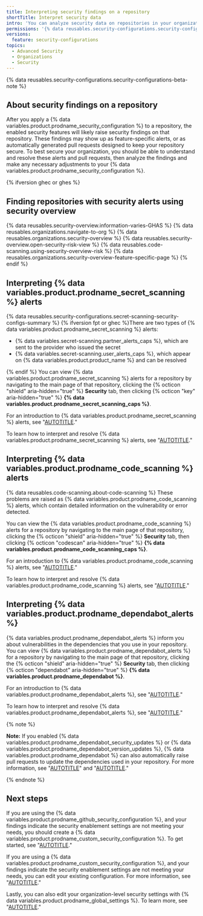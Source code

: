 ```yaml
---
title: Interpreting security findings on a repository
shortTitle: Interpret security data
intro: 'You can analyze security data on repositories in your organization to determine if you need to make changes to your security setup.'
permissions: '{% data reusables.security-configurations.security-configurations-permissions %}'
versions:
  feature: security-configurations
topics:
  - Advanced Security
  - Organizations
  - Security
---
```


{% data reusables.security-configurations.security-configurations-beta-note %}

## About security findings on a repository

After you apply a {% data variables.product.prodname_security_configuration %} to a repository, the enabled security features will likely raise security findings on that repository. These findings may show up as feature-specific alerts, or as automatically generated pull requests designed to keep your repository secure. To best secure your organization, you should be able to understand and resolve these alerts and pull requests, then analyze the findings and make any necessary adjustments to your {% data variables.product.prodname_security_configuration %}.

{% ifversion ghec or ghes %}

## Finding repositories with security alerts using security overview

{% data reusables.security-overview.information-varies-GHAS %}
{% data reusables.organizations.navigate-to-org %}
{% data reusables.organizations.security-overview %}
{% data reusables.security-overview.open-security-risk-view %}
{% data reusables.code-scanning.using-security-overview-risk %}
{% data reusables.organizations.security-overview-feature-specific-page %}
{% endif %}

## Interpreting {% data variables.product.prodname_secret_scanning %} alerts

{% data reusables.security-configurations.secret-scanning-security-configs-summary %} {% ifversion fpt or ghec %}There are two types of {% data variables.product.prodname_secret_scanning %} alerts:

* {% data variables.secret-scanning.partner_alerts_caps %}, which are sent to the provider who issued the secret
* {% data variables.secret-scanning.user_alerts_caps %}, which appear on {% data variables.product.product_name %} and can be resolved

{% endif %}
You can view {% data variables.product.prodname_secret_scanning %} alerts for a repository by navigating to the main page of that repository, clicking the {% octicon "shield" aria-hidden="true" %} **Security** tab, then clicking {% octicon "key" aria-hidden="true" %} **{% data variables.product.prodname_secret_scanning_caps %}**.

For an introduction to {% data variables.product.prodname_secret_scanning %} alerts, see "[AUTOTITLE](/code-security/secret-scanning/about-secret-scanning#about-secret-scanning-alerts-for-users)."

To learn how to interpret and resolve {% data variables.product.prodname_secret_scanning %} alerts, see "[AUTOTITLE](/code-security/secret-scanning/managing-alerts-from-secret-scanning)."

## Interpreting {% data variables.product.prodname_code_scanning %} alerts

{% data reusables.code-scanning.about-code-scanning %} These problems are raised as {% data variables.product.prodname_code_scanning %} alerts, which contain detailed information on the vulnerability or error detected.

You can view the {% data variables.product.prodname_code_scanning %} alerts for a repository by navigating to the main page of that repository, clicking the {% octicon "shield" aria-hidden="true" %} **Security** tab, then clicking {% octicon "codescan" aria-hidden="true" %} **{% data variables.product.prodname_code_scanning_caps %}**.

For an introduction to {% data variables.product.prodname_code_scanning %} alerts, see "[AUTOTITLE](/code-security/code-scanning/managing-code-scanning-alerts/about-code-scanning-alerts)."

To learn how to interpret and resolve {% data variables.product.prodname_code_scanning %} alerts, see "[AUTOTITLE](/code-security/code-scanning/managing-code-scanning-alerts/managing-code-scanning-alerts-for-your-repository)."

## Interpreting {% data variables.product.prodname_dependabot_alerts %}

{% data variables.product.prodname_dependabot_alerts %} inform you about vulnerabilities in the dependencies that you use in your repository. You can view {% data variables.product.prodname_dependabot_alerts %} for a repository by navigating to the main page of that repository, clicking the {% octicon "shield" aria-hidden="true" %} **Security** tab, then clicking {% octicon "dependabot" aria-hidden="true" %} **{% data variables.product.prodname_dependabot %}**.

For an introduction to {% data variables.product.prodname_dependabot_alerts %}, see "[AUTOTITLE](/code-security/dependabot/dependabot-alerts/about-dependabot-alerts)."

To learn how to interpret and resolve {% data variables.product.prodname_dependabot_alerts %}, see "[AUTOTITLE](/code-security/dependabot/dependabot-alerts/viewing-and-updating-dependabot-alerts)."

{% note %}

**Note:** If you enabled {% data variables.product.prodname_dependabot_security_updates %} or {% data variables.product.prodname_dependabot_version_updates %}, {% data variables.product.prodname_dependabot %} can also automatically raise pull requests to update the dependencies used in your repository. For more information, see "[AUTOTITLE](/code-security/dependabot/dependabot-security-updates/about-dependabot-security-updates)" and "[AUTOTITLE](/code-security/dependabot/dependabot-version-updates/about-dependabot-version-updates)."

{% endnote %}

## Next steps

If you are using the {% data variables.product.prodname_github_security_configuration %}, and your findings indicate the security enablement settings are not meeting your needs, you should create a {% data variables.product.prodname_custom_security_configuration %}. To get started, see "[AUTOTITLE](/code-security/securing-your-organization/meeting-your-specific-security-needs-with-custom-security-configurations/creating-a-custom-security-configuration)."

If you are using a {% data variables.product.prodname_custom_security_configuration %}, and your findings indicate the security enablement settings are not meeting your needs, you can edit your existing configuration. For more information, see "[AUTOTITLE](/code-security/securing-your-organization/managing-the-security-of-your-organization/editing-a-custom-security-configuration)."

Lastly, you can also edit your organization-level security settings with {% data variables.product.prodname_global_settings %}. To learn more, see "[AUTOTITLE](/code-security/securing-your-organization/enabling-security-features-in-your-organization/configuring-global-security-settings-for-your-organization)."
